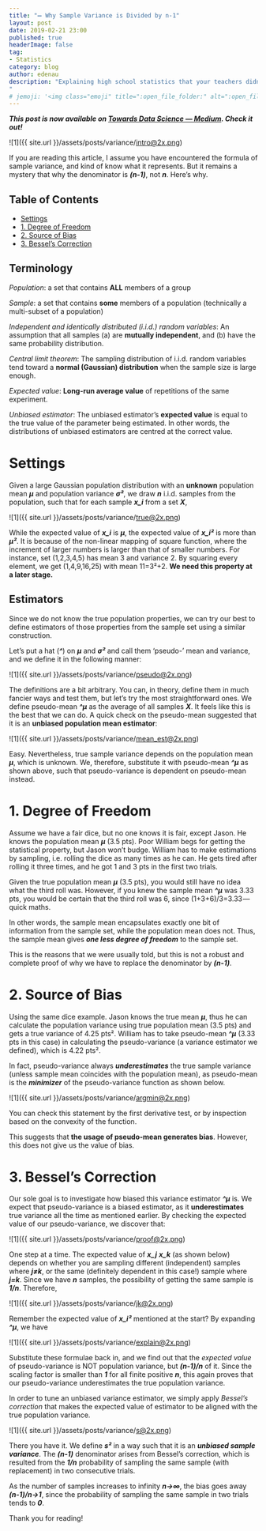 ```yaml
---
title: "️➖ Why Sample Variance is Divided by n-1"
layout: post
date: 2019-02-21 23:00
published: true
headerImage: false
tag:
- Statistics
category: blog
author: edenau
description: "Explaining high school statistics that your teachers didn’t teach
"
# jemoji: '<img class="emoji" title=":open_file_folder:" alt=":open_file_folder:" src="https://assets.github.com/images/icons/emoji/unicode/1f5c2.png" height="20" width="20" align="absmiddle">'
---
```


***This post is now available on <a href="https://towardsdatascience.com/why-sample-variance-is-divided-by-n-1-89821b83ef6d" target="_blank">Towards Data Science — Medium</a>. Check it out!***

![1]({{ site.url }}/assets/posts/variance/intro@2x.png)

If you are reading this article, I assume you have encountered the formula of sample variance, and kind of know what it represents. But it remains a mystery that why the denominator is ***(n-1)***, not ***n***. Here’s why.

## Table of Contents
- [Settings](#settings)
- [1. Degree of Freedom](#1)
- [2. Source of Bias](#2)
- [3. Bessel’s Correction](#3)

## Terminology

*Population*: a set that contains **ALL** members of a group

*Sample*: a set that contains **some** members of a population (technically a multi-subset of a population)

*Independent and identically distributed (i.i.d.) random variables*:
An assumption that all samples (a) are **mutually independent**, and (b) have the same probability distribution.

*Central limit theorem*:
The sampling distribution of i.i.d. random variables tend toward a **normal (Gaussian) distribution** when the sample size is large enough.

*Expected value*:
**Long-run average value** of repetitions of the same experiment.

*Unbiased estimator*:
The unbiased estimator’s **expected value** is equal to the true value of the parameter being estimated. In other words, the distributions of unbiased estimators are centred at the correct value.

<div class="breaker"></div> <a id="settings"></a>

# Settings

Given a large Gaussian population distribution with an **unknown** population mean ***μ*** and population variance ***σ²***, we draw ***n*** i.i.d. samples from the population, such that for each sample ***x_i*** from a set ***X***,

![1]({{ site.url }}/assets/posts/variance/true@2x.png)

While the expected value of ***x_i*** is ***μ***, the expected value of ***x_i²*** is more than ***μ²***. It is because of the non-linear mapping of square function, where the increment of larger numbers is larger than that of smaller numbers. For instance, set (1,2,3,4,5) has mean 3 and variance 2. By squaring every element, we get (1,4,9,16,25) with mean 11=3²+2. **We need this property at a later stage.**

## Estimators
Since we do not know the true population properties, we can try our best to define estimators of those properties from the sample set using a similar construction.

Let’s put a hat (***^***) on ***μ*** and ***σ²*** and call them ‘pseudo-’ mean and variance, and we define it in the following manner:

![1]({{ site.url }}/assets/posts/variance/pseudo@2x.png)

The definitions are a bit arbitrary. You can, in theory, define them in much fancier ways and test them, but let’s try the most straightforward ones. We define pseudo-mean ***^μ*** as the average of all samples ***X***. It feels like this is the best that we can do. A quick check on the pseudo-mean suggested that it is an **unbiased population mean estimator**:

![1]({{ site.url }}/assets/posts/variance/mean_est@2x.png)

Easy. Nevertheless, true sample variance depends on the population mean ***μ***, which is unknown. We, therefore, substitute it with pseudo-mean ***^μ*** as shown above, such that pseudo-variance is dependent on pseudo-mean instead.

<div class="breaker"></div> <a id="1"></a>

# 1. Degree of Freedom
Assume we have a fair dice, but no one knows it is fair, except Jason. He knows the population mean ***μ*** (3.5 pts). Poor William begs for getting the statistical property, but Jason won’t budge. William has to make estimations by sampling, i.e. rolling the dice as many times as he can. He gets tired after rolling it three times, and he got 1 and 3 pts in the first two trials.

Given the true population mean ***μ*** (3.5 pts), you would still have no idea what the third roll was. However, if you knew the sample mean ***^μ*** was 3.33 pts, you would be certain that the third roll was 6, since (1+3+6)/3=3.33 — quick maths.

In other words, the sample mean encapsulates exactly one bit of information from the sample set, while the population mean does not. Thus, the sample mean gives ***one less degree of freedom*** to the sample set.

This is the reasons that we were usually told, but this is not a robust and complete proof of why we have to replace the denominator by ***(n-1)***.

<div class="breaker"></div> <a id="2"></a>

# 2. Source of Bias
Using the same dice example. Jason knows the true mean ***μ***, thus he can calculate the population variance using true population mean (3.5 pts) and gets a true variance of 4.25 pts². William has to take pseudo-mean ***^μ*** (3.33 pts in this case) in calculating the pseudo-variance (a variance estimator we defined), which is 4.22 pts².

In fact, pseudo-variance always ***underestimates*** the true sample variance (unless sample mean coincides with the population mean), as pseudo-mean is the ***minimizer*** of the pseudo-variance function as shown below.

![1]({{ site.url }}/assets/posts/variance/argmin@2x.png)

You can check this statement by the first derivative test, or by inspection based on the convexity of the function.

This suggests that **the usage of pseudo-mean generates bias**. However, this does not give us the value of bias.

<div class="breaker"></div> <a id="3"></a>

# 3. Bessel’s Correction
Our sole goal is to investigate how biased this variance estimator ***^μ*** is. We expect that pseudo-variance is a biased estimator, as it **underestimates** true variance all the time as mentioned earlier. By checking the expected value of our pseudo-variance, we discover that:

![1]({{ site.url }}/assets/posts/variance/proof@2x.png)

One step at a time. The expected value of ***x_j*** ***x_k*** (as shown below) depends on whether you are sampling different (independent) samples where ***j≠k***, or the same (definitely dependent in this case!) sample where ***j=k***. Since we have ***n*** samples, the possibility of getting the same sample is ***1/n***. Therefore,

![1]({{ site.url }}/assets/posts/variance/jk@2x.png)

Remember the expected value of ***x_i²*** mentioned at the start? By expanding ***^μ***, we have

![1]({{ site.url }}/assets/posts/variance/explain@2x.png)

Substitute these formulae back in, and we find out that the *expected value* of pseudo-variance is NOT population variance, but ***(n-1)/n*** of it. Since the scaling factor is smaller than ***1*** for all finite positive ***n***, this again proves that our pseudo-variance underestimates the true population variance.

In order to tune an unbiased variance estimator, we simply apply *Bessel’s correction* that makes the expected value of estimator to be aligned with the true population variance.

![1]({{ site.url }}/assets/posts/variance/s@2x.png)

There you have it. We define ***s²*** in a way such that it is an ***unbiased sample variance***. The ***(n-1)*** denominator arises from Bessel’s correction, which is resulted from the ***1/n*** probability of sampling the same sample (with replacement) in two consecutive trials.

As the number of samples increases to infinity ***n→∞***, the bias goes away ***(n-1)/n→1***, since the probability of sampling the same sample in two trials tends to ***0***.

Thank you for reading!
